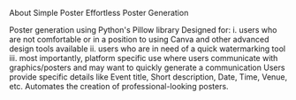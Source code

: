 About Simple Poster
Effortless Poster Generation

Poster generation using Python's Pillow library
Designed for:
i. users who are not comfortable or in a position to using Canva and other advanced design tools available
ii. users who are in need of a quick watermarking tool
iii. most importantly, platform specific use where users communicate with graphics/posters and may want to quickly generate a communication 
Users provide specific details like Event title, Short description, Date, Time, Venue, etc.
Automates the creation of professional-looking posters.
